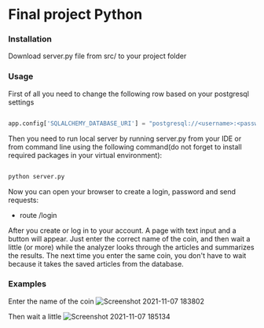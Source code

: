 # Final project Python
 ### Installation 
Download server.py file from src/ to your project folder
###  Usage
First of all you need to change the following row based on your postgresql settings
``` python

app.config['SQLALCHEMY_DATABASE_URI'] = "postgresql://<username>:<password>@localhost:<port>/<db_name>"

```
Then you need to run local server by running server.py from your IDE or from command line using the following command(do not forget to install required packages in your virtual environment):
``` python

python server.py

```
Now you can open your browser to create a login, password and send requests:
- route /login

After you create or log in to your account. A page with text input and a button will appear. Just enter the correct name of the coin, and then wait a little (or more) while the analyzer looks through the articles and summarizes the results. The next time you enter the same coin, you don't have to wait because it takes the saved articles from the database.

### Examples
Enter the name of the coin
![Screenshot 2021-11-07 183802](https://user-images.githubusercontent.com/74852501/140645619-678e2d61-a3ef-4ae5-9339-fcd9b72641e0.png)

Then wait a little
![Screenshot 2021-11-07 185134](https://user-images.githubusercontent.com/74852501/140645673-b957c38f-a674-4275-a5b5-300d210a4ba3.png)

